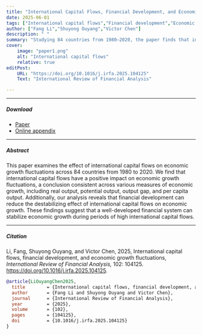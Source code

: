```yaml
---
title: "International Capital Flows, Financial Development, and Economic Growth Fluctuations" 
date: 2025-06-01
tags: ["International capital flows","Financial development","Economic growth fluctuations","Panel threshold model"]
author: ["Fang Li","Shuyong Ouyang","Victor Chen"]
description: " " 
summary: "Studying 84 countries from 1980–2020, the paper finds that international capital flows generally make growth more volatile, but strong financial development dampens this instability and helps keep growth steadier. （This paper is published in *International Review of Financial Analysis*）" 
cover:
    image: "paper1.png"
    alt: "International capital flows"
    relative: true
editPost:
    URL: "https://doi.org/10.1016/j.irfa.2025.104125"
    Text: "International Review of Financial Analysis"

---
```


---

##### Download

+ [Paper](https://www.sciencedirect.com/science/article/abs/pii/S1057521925002121)
+ [Online appendix](https://drive.google.com/file/d/1uyjdczgFCCJ7K-7Ml2Xn7kKrFXr-4c1y/view)
<!-- + [Code and data](https://github.com/pmichaillat/feru)-->

---

##### Abstract

This paper examines the effect of international capital flows on economic growth fluctuations across 84 countries from 1980 to 2020. We find that international capital flows have a positive impact on economic growth fluctuations, a conclusion consistent across various measures of economic growth, including real output, potential output, output gap, and per capita output. Additionally, our analysis reveals that financial development can reduce the destabilizing effect of international capital flows on economic growth. These findings suggest that a well-developed financial system can stabilize economic growth during periods of high international capital flows.

---

<!--##### Figure 6: Some Uses For Olive Oil -->

<!--![](paper1.png)-->

<!-- --- -->

##### Citation

Li, Fang, Shuyong Ouyang, and Victor Chen, 2025, International capital flows, financial development, and economic growth fluctuations, *International Review of Financial Analysis,* 102: 104125. https://doi.org/10.1016/j.irfa.2025.104125.

```BibTeX
@article{LiOuyangChen2025,
  title        = {International capital flows, financial development, and economic growth fluctuations},
  author       = {Fang Li and Shuyong Ouyang and Victor Chen},
  journal      = {International Review of Financial Analysis},
  year         = {2025},
  volume       = {102},
  pages        = {104125},
  doi          = {10.1016/j.irfa.2025.104125}
}
```

<!-- --- -->

<!-- + ##### Related material-->

<!-- ++ [Presentation slides](presentation1.pdf))-->
<!-- ++ + [Summary of the paper](https://www.penguinrandomhouse.com/books/110403/unusual-uses-for-olive-oil-by-alexander-mccall-smith/) -->
